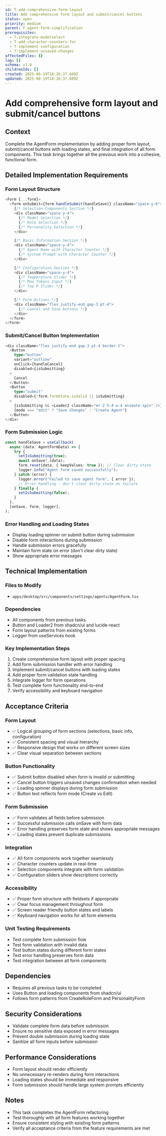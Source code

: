 ```yaml
---
id: T-add-comprehensive-form-layout
title: Add comprehensive form layout and submit/cancel buttons
status: open
priority: medium
parent: F-agent-form-simplification
prerequisites:
  - T-integrate-modelselect
  - T-add-character-counters-for
  - T-implement-configuration
  - T-implement-unsaved-changes
affectedFiles: {}
log: []
schema: v1.0
childrenIds: []
created: 2025-08-19T18:26:37.689Z
updated: 2025-08-19T18:26:37.689Z
---
```


# Add comprehensive form layout and submit/cancel buttons

## Context

Complete the AgentForm implementation by adding proper form layout, submit/cancel buttons with loading states, and final integration of all form components. This task brings together all the previous work into a cohesive, functional form.

## Detailed Implementation Requirements

### Form Layout Structure

```typescript
<Form {...form}>
  <form onSubmit={form.handleSubmit(handleSave)} className="space-y-6">
    {/* Selection Components Section */}
    <div className="space-y-4">
      {/* Model Selection */}
      {/* Role Selection */}
      {/* Personality Selection */}
    </div>

    {/* Basic Information Section */}
    <div className="space-y-4">
      {/* Agent Name with Character Counter */}
      {/* System Prompt with Character Counter */}
    </div>

    {/* Configuration Section */}
    <div className="space-y-4">
      {/* Temperature Slider */}
      {/* Max Tokens Input */}
      {/* Top P Slider */}
    </div>

    {/* Form Actions */}
    <div className="flex justify-end gap-3 pt-4">
      {/* Cancel and Save buttons */}
    </div>
  </form>
</Form>
```

### Submit/Cancel Button Implementation

```typescript
<div className="flex justify-end gap-3 pt-4 border-t">
  <Button
    type="button"
    variant="outline"
    onClick={handleCancel}
    disabled={isSubmitting}
  >
    Cancel
  </Button>
  <Button
    type="submit"
    disabled={!form.formState.isValid || isSubmitting}
  >
    {isSubmitting && <Loader2 className="mr-2 h-4 w-4 animate-spin" />}
    {mode === "edit" ? "Save Changes" : "Create Agent"}
  </Button>
</div>
```

### Form Submission Logic

```typescript
const handleSave = useCallback(
  async (data: AgentFormData) => {
    try {
      setIsSubmitting(true);
      await onSave?.(data);
      form.reset(data, { keepValues: true }); // Clear dirty state
      logger.info("Agent form saved successfully");
    } catch (error) {
      logger.error("Failed to save agent form", { error });
      // Error handling - don't clear dirty state on failure
    } finally {
      setIsSubmitting(false);
    }
  },
  [onSave, form, logger],
);
```

### Error Handling and Loading States

- Display loading spinner on submit button during submission
- Disable form interactions during submission
- Handle submission errors gracefully
- Maintain form state on error (don't clear dirty state)
- Show appropriate error messages

## Technical Implementation

### Files to Modify

- `apps/desktop/src/components/settings/agents/AgentForm.tsx`

### Dependencies

- All components from previous tasks
- Button and Loader2 from shadcn/ui and lucide-react
- Form layout patterns from existing forms
- Logger from useServices hook

### Key Implementation Steps

1. Create comprehensive form layout with proper spacing
2. Add form submission handler with error handling
3. Implement submit/cancel buttons with loading states
4. Add proper form validation state handling
5. Integrate logger for form operations
6. Test complete form functionality end-to-end
7. Verify accessibility and keyboard navigation

## Acceptance Criteria

### Form Layout

- ✅ Logical grouping of form sections (selections, basic info, configuration)
- ✅ Consistent spacing and visual hierarchy
- ✅ Responsive design that works on different screen sizes
- ✅ Clear visual separation between sections

### Button Functionality

- ✅ Submit button disabled when form is invalid or submitting
- ✅ Cancel button triggers unsaved changes confirmation when needed
- ✅ Loading spinner displays during form submission
- ✅ Button text reflects form mode (Create vs Edit)

### Form Submission

- ✅ Form validates all fields before submission
- ✅ Successful submission calls onSave with form data
- ✅ Error handling preserves form state and shows appropriate messages
- ✅ Loading states prevent duplicate submissions

### Integration

- ✅ All form components work together seamlessly
- ✅ Character counters update in real-time
- ✅ Selection components integrate with form validation
- ✅ Configuration sliders show descriptions correctly

### Accessibility

- ✅ Proper form structure with fieldsets if appropriate
- ✅ Clear focus management throughout form
- ✅ Screen reader friendly button states and labels
- ✅ Keyboard navigation works for all form elements

### Unit Testing Requirements

- Test complete form submission flow
- Test form validation with invalid data
- Test button states during different form states
- Test error handling preserves form data
- Test integration between all form components

## Dependencies

- Requires all previous tasks to be completed
- Uses Button and loading components from shadcn/ui
- Follows form patterns from CreateRoleForm and PersonalityForm

## Security Considerations

- Validate complete form data before submission
- Ensure no sensitive data exposed in error messages
- Prevent double submission during loading state
- Sanitize all form inputs before submission

## Performance Considerations

- Form layout should render efficiently
- No unnecessary re-renders during form interactions
- Loading states should be immediate and responsive
- Form submission should handle large system prompts efficiently

## Notes

- This task completes the AgentForm refactoring
- Test thoroughly with all form features working together
- Ensure consistent styling with existing form patterns
- Verify all acceptance criteria from the feature requirements are met
